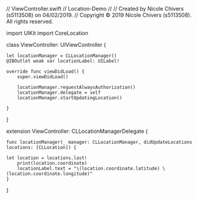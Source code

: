 //  ViewController.swift
//  Location-Demo
//
//  Created by Nicole Chivers (s5113508) on 04/02/2019.
//  Copyright © 2019 Nicole Chivers (s5113508). All rights reserved.

import UIKit
import CoreLocation

class ViewController: UIViewController {

    let locationManager = CLLocationManager()
    @IBOutlet weak var locationLabel: UILabel!
    
    override func viewDidLoad() {
        super.viewDidLoad()
        
        locationManager.requestAlwaysAuthorization()
        locationManager.delegate = self
        locationManager.startUpdatingLocation()
        
    }

}

extension ViewController: CLLocationManagerDelegate {
    
    func locationManager(_ manager: CLLocationManager, didUpdateLocations locations: [CLLocation]) {
        
    let location = locations.last!
        print(location.coordinate)
        locationLabel.text = "\(location.coordinate.latitude) \(location.coordinate.longitude)"
    }
}
